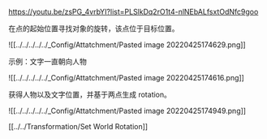 https://youtu.be/zsPG_4vrbYI?list=PLSlkDq2rO1t4-nlNEbALfsxtOdNfc9goo

在点的起始位置寻找对象的旋转，该点位于目标位置。

![[../../../../../_Config/Attatchment/Pasted image 20220425174629.png]]

示例：文字一直朝向人物

![[../../../../../_Config/Attatchment/Pasted image 20220425174616.png]]

获得人物以及文字位置，并基于两点生成 rotation。

![[../../../../../_Config/Attatchment/Pasted image 20220425174949.png]]

[[../../Transformation/Set World Rotation]]